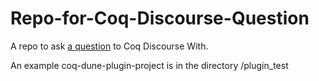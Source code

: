 # Repo-for-Coq-Discourse-Question
A repo to ask [a question](https://coq.discourse.group/t/best-way-to-deal-with-mlg-files-warning-as-errors-in-plugins-built-by-dune/2333) to Coq Discourse With.

An example coq-dune-plugin-project is in the directory /plugin_test


